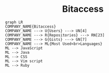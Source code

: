 <h1 align="center">Bitaccess</h1>

```mermaid
graph LR
COMPANY_NAME{Bitaccess}
COMPANY_NAME ---> U{Users} ---> UN[4]
COMPANY_NAME ---> R{Repositories} ---> RN[23]
COMPANY_NAME ---> G{Gists} ---> GN[7]
COMPANY_NAME ---> ML{Most Used<br>Languages}
ML --> JavaScript
ML --> Java
ML --> CSS
ML --> Vim script
ML --> Ruby
```
